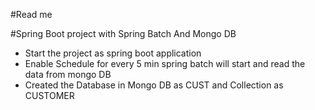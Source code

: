 #Read me

#Spring Boot project with Spring Batch And Mongo DB

* Start the project as spring boot application
* Enable Schedule for every 5 min spring batch will start and read the data from mongo DB
* Created the Database in Mongo DB as CUST and Collection as CUSTOMER
